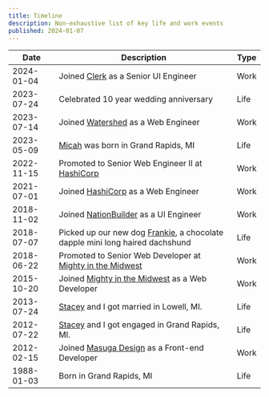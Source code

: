 ```yaml
---
title: Timeline
description: Non-exhaustive list of key life and work events
published: 2024-01-07
---
```


| Date                    | Description                                                                                 | Type |
| ----------------------- | ------------------------------------------------------------------------------------------- | ---- |
| <time>2024-01-04</time> | Joined [Clerk](https://clerk.com) as a Senior UI Engineer                                   | Work |
| <time>2023-07-24</time> | Celebrated 10 year wedding anniversary                                                      | Life |
| <time>2023-07-14</time> | Joined [Watershed](https://watershed.com) as a Web Engineer                                 | Work |
| <time>2023-05-09</time> | [Micah](/micah) was born in Grand Rapids, MI                                                | Life |
| <time>2022-11-15</time> | Promoted to Senior Web Engineer II at [HashiCorp](https://hashicorp.com)                    | Work |
| <time>2021-07-01</time> | Joined [HashiCorp](https://hashicorp.com) as a Web Engineer                                 | Work |
| <time>2018-11-02</time> | Joined [NationBuilder](http://nationbuilder.com) as a UI Engineer                           | Work |
| <time>2018-07-07</time> | Picked up our new dog [Frankie](/frankie), a chocolate dapple mini long haired dachshund    | Life |
| <time>2018-06-22</time> | Promoted to Senior Web Developer at [Mighty in the Midwest](https://mightyinthemidwest.com) | Work |
| <time>2015-10-20</time> | Joined [Mighty in the Midwest](https://mightyinthemidwest.com) as a Web Developer           | Work |
| <time>2013-07-24</time> | [Stacey](/stacey) and I got married in Lowell, MI.                                          | Life |
| <time>2012-07-22</time> | [Stacey](/stacey) and I got engaged in Grand Rapids, MI.                                    | Life |
| <time>2012-02-15</time> | Joined [Masuga Design](https://gomasuga.com) as a Front-end Developer                       | Work |
| <time>1988-01-03</time> | Born in Grand Rapids, MI                                                                    | Life |
